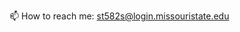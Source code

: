  📫 How to reach me: st582s@login.missouristate.edu



<!---
ttsudarshan/ttsudarshan is a ✨ special ✨ repository because its `README.md` (this file) appears on your GitHub profile.
You can click the Preview link to take a look at your changes.
--->
